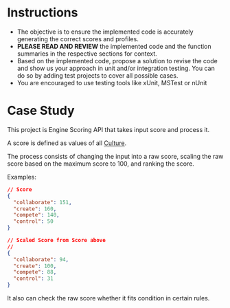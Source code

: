 # Instructions
- The objective is to ensure the implemented code is accurately generating the correct scores and profiles.
- **PLEASE READ AND REVIEW** the implemented code and the function summaries in the respective sections for context.
- Based on the implemented code, propose a solution to revise the code and show us your approach in unit and/or integration testing. You can do so by adding test projects to cover all possible cases.
- You are encouraged to use testing tools like xUnit, MSTest or nUnit

# Case Study

This project is Engine Scoring API that takes input score and process it.

A score is defined as values of all [Culture](https://github.com/psylent-ai-org/case-study/blob/main/src/ApplicationCore/Enums/Culture.cs).

The process consists of changing the input into a raw score, scaling the raw score based on the maximum score to 100, and ranking the score.

Examples:
```json lines
// Score
{
  "collaborate": 151,
  "create": 160,
  "compete": 140,
  "control": 50
}

// Scaled Score from Score above
// 
{
  "collaborate": 94,
  "create": 100,
  "compete": 88,
  "control": 31
}
```


It also can check the raw score whether it fits condition in certain rules.


